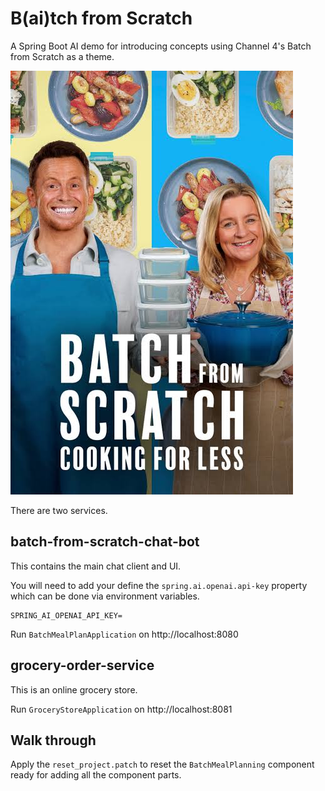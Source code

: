 # B(ai)tch from Scratch

A Spring Boot AI demo for introducing concepts using Channel 4's Batch from Scratch as a theme.

![](/docs/batch-from-scratch.jpg)

There are two services.

## batch-from-scratch-chat-bot

This contains the main chat client and UI.

You will need to add your define the `spring.ai.openai.api-key` property which can be done via environment variables.

```shell
SPRING_AI_OPENAI_API_KEY=
```

Run `BatchMealPlanApplication` on http://localhost:8080

## grocery-order-service

This is an online grocery store.

Run `GroceryStoreApplication` on http://localhost:8081

## Walk through

Apply the `reset_project.patch` to reset the `BatchMealPlanning` component ready for adding all the component parts.
